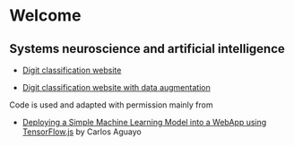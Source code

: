 # Welcome
## Systems neuroscience and artificial intelligence


- [Digit classification website](https://jeyarpi.github.io/digit_classification_website/tfjs.html)


- [Digit classification website with data
augmentation](https://jeyarpi.github.io/digit_classification_website_with_data_augmentation/tfjs.html)


Code is used and adapted with permission mainly from
- [Deploying a Simple Machine Learning Model into a WebApp using TensorFlow.js](https://towardsdatascience.com/deploying-a-simplemachine-learning-model-into-a-webapp-using-tensorflow-js-3609c297fb04) by Carlos Aguayo
